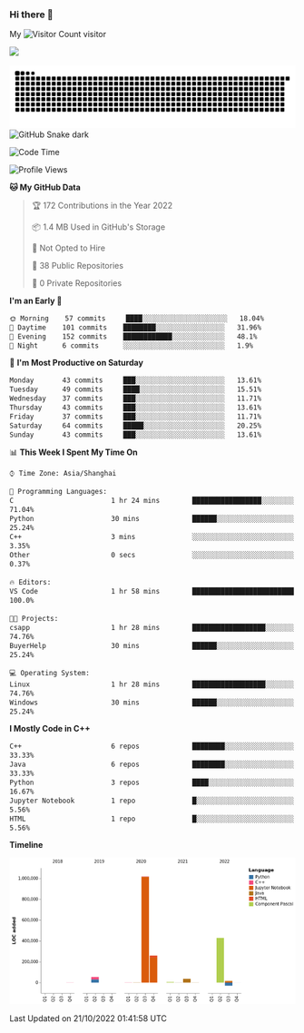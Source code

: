 ### Hi there 👋

My ![Visitor Count](https://profile-counter.glitch.me/bugcat9/count.svg) visitor
<!--
**bugcat9/bugcat9** is a ✨ _special_ ✨ repository because its `README.md` (this file) appears on your GitHub profile.

Here are some ideas to get you started:

- 🔭 I’m currently working on ...
- 🌱 I’m currently learning ...
- 👯 I’m looking to collaborate on ...
- 🤔 I’m looking for help with ...
- 💬 Ask me about ...
- 📫 How to reach me: ...
- 😄 Pronouns: ...
- ⚡ Fun fact: ...
-->
![](https://github-readme-stats.vercel.app/api?username=bugcat9)

![GitHub Snake Light](https://raw.githubusercontent.com/bugcat9/bugcat9/output/github-contribution-grid-snake.svg#gh-light-mode-only)
![GitHub Snake dark](github-snake-dark.svg#gh-dark-mode-only)


<!--START_SECTION:waka-->
![Code Time](http://img.shields.io/badge/Code%20Time-682%20hrs%2024%20mins-blue)

![Profile Views](http://img.shields.io/badge/Profile%20Views-0-blue)

**🐱 My GitHub Data** 

> 🏆 172 Contributions in the Year 2022
 > 
> 📦 1.4 MB Used in GitHub's Storage 
 > 
> 🚫 Not Opted to Hire
 > 
> 📜 38 Public Repositories 
 > 
> 🔑 0 Private Repositories  
 > 
**I'm an Early 🐤** 

```text
🌞 Morning    57 commits     ████░░░░░░░░░░░░░░░░░░░░░   18.04% 
🌆 Daytime    101 commits    ████████░░░░░░░░░░░░░░░░░   31.96% 
🌃 Evening    152 commits    ████████████░░░░░░░░░░░░░   48.1% 
🌙 Night      6 commits      ░░░░░░░░░░░░░░░░░░░░░░░░░   1.9%

```
📅 **I'm Most Productive on Saturday** 

```text
Monday       43 commits     ███░░░░░░░░░░░░░░░░░░░░░░   13.61% 
Tuesday      49 commits     ████░░░░░░░░░░░░░░░░░░░░░   15.51% 
Wednesday    37 commits     ███░░░░░░░░░░░░░░░░░░░░░░   11.71% 
Thursday     43 commits     ███░░░░░░░░░░░░░░░░░░░░░░   13.61% 
Friday       37 commits     ███░░░░░░░░░░░░░░░░░░░░░░   11.71% 
Saturday     64 commits     █████░░░░░░░░░░░░░░░░░░░░   20.25% 
Sunday       43 commits     ███░░░░░░░░░░░░░░░░░░░░░░   13.61%

```


📊 **This Week I Spent My Time On** 

```text
⌚︎ Time Zone: Asia/Shanghai

💬 Programming Languages: 
C                        1 hr 24 mins        █████████████████░░░░░░░░   71.04% 
Python                   30 mins             ██████░░░░░░░░░░░░░░░░░░░   25.24% 
C++                      3 mins              ░░░░░░░░░░░░░░░░░░░░░░░░░   3.35% 
Other                    0 secs              ░░░░░░░░░░░░░░░░░░░░░░░░░   0.37%

🔥 Editors: 
VS Code                  1 hr 58 mins        █████████████████████████   100.0%

🐱‍💻 Projects: 
csapp                    1 hr 28 mins        ██████████████████░░░░░░░   74.76% 
BuyerHelp                30 mins             ██████░░░░░░░░░░░░░░░░░░░   25.24%

💻 Operating System: 
Linux                    1 hr 28 mins        ██████████████████░░░░░░░   74.76% 
Windows                  30 mins             ██████░░░░░░░░░░░░░░░░░░░   25.24%

```

**I Mostly Code in C++** 

```text
C++                      6 repos             ████████░░░░░░░░░░░░░░░░░   33.33% 
Java                     6 repos             ████████░░░░░░░░░░░░░░░░░   33.33% 
Python                   3 repos             ████░░░░░░░░░░░░░░░░░░░░░   16.67% 
Jupyter Notebook         1 repo              █░░░░░░░░░░░░░░░░░░░░░░░░   5.56% 
HTML                     1 repo              █░░░░░░░░░░░░░░░░░░░░░░░░   5.56%

```


**Timeline**

![Chart not found](https://raw.githubusercontent.com/bugcat9/bugcat9/main/charts/bar_graph.png) 


 Last Updated on 21/10/2022 01:41:58 UTC
<!--END_SECTION:waka-->
